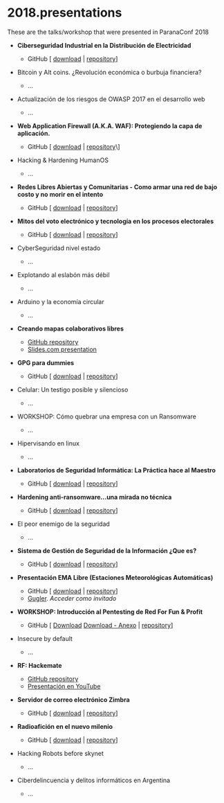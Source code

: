 # 2018.presentations

These are the talks/workshop that were presented in ParanaConf 2018  

  * **Ciberseguridad Industrial en la Distribución de Electricidad**
    * GitHub \[ [download](https://github.com/ParanaConf/2018.presentations/raw/master/Ciberseguridad%20Industrial%20en%20la%20Distribuci%C3%B3n%20de%20Electricidad/IUA-FI-ESI-TFI-Heffel-Walter-ParanaConf1.pdf) | [repository](https://github.com/ParanaConf/2018.presentations/tree/master/Ciberseguridad%20Industrial%20en%20la%20Distribuci%C3%B3n%20de%20Electricidad)\]
    
  * Bitcoin y Alt coins. ¿Revolución económica o burbuja financiera?
    * ...
  * Actualización de los riesgos de OWASP 2017 en el desarrollo web
    * ...
  * **Web Application Firewall (A.K.A. WAF): Protegiendo la capa de aplicación.**
    * GitHub \[ [download](https://github.com/ParanaConf/2018.presentations/raw/master/Web%20Application%20Firewall%20(A.K.A.%20WAF):%20Protegiendo%20la%20capa%20de%20aplicaci%C3%B3n./ParanaConf_2018-Web%20Application%20Firewall%20(A.K.A%20WAF).pptx) | [repository](https://github.com/ParanaConf/2018.presentations/tree/master/Web%20Application%20Firewall%20(A.K.A.%20WAF):%20Protegiendo%20la%20capa%20de%20aplicaci%C3%B3n.)\]  
  * Hacking & Hardening HumanOS
    * ...
  * **Redes Libres Abiertas y Comunitarias - Como armar una red de bajo costo y no morir en el intento**
    * GitHub \[ [download](https://github.com/ParanaConf/2018.presentations/raw/master/Redes%20Libres%20Abiertas%20y%20Comunitarias/RedesLibresParana.pdf) | [repository](https://github.com/ParanaConf/2018.presentations/tree/master/Redes%20Libres%20Abiertas%20y%20Comunitarias)\]  
  * **Mitos del voto electrónico y tecnología en los procesos electorales**
    * GitHub \[ [download](https://github.com/ParanaConf/2018.presentations/raw/master/Mitos%20del%20voto%20electr%C3%B3nico%20y%20tecnolog%C3%ADa%20en%20los%20procesos%20electorales/paranaconf2018.odp) | [repository](https://github.com/ParanaConf/2018.presentations/tree/master/Mitos%20del%20voto%20electr%C3%B3nico%20y%20tecnolog%C3%ADa%20en%20los%20procesos%20electorales)\]  
  * CyberSeguridad nivel estado
    * ...  
  * Explotando al eslabón más débil
    * ...  
  * Arduino y la economía circular
    * ...  
  * **Creando mapas colaborativos libres**
    * [GitHub repository](https://github.com/ParanaConf/2018.presentations/tree/master/Creando%20mapas%20colaborativos%20libres)
    * [Slides.com presentation](http://slides.com/juanblas09/deck)
  * **GPG para dummies**
    * GitHub \[ [download](https://github.com/ParanaConf/2018.presentations/raw/master/GPG%20para%20dummies/GPG-para-dummies_Parana.pdf) | [repository](https://github.com/ParanaConf/2018.presentations/tree/master/GPG%20para%20dummies)\]
  * Celular: Un testigo posible y silencioso
    * ...
  * WORKSHOP: Cómo quebrar una empresa con un Ransomware
    * ...
  * Hipervisando en linux
    * ...
  * **Laboratorios de Seguridad Informática: La Práctica hace al Maestro**
    * GitHub \[ [download](https://github.com/ParanaConf/2018.presentations/raw/master/Laboratorios%20de%20Seguridad%20Inform%C3%A1tica:%20La%20Pr%C3%A1ctica%20hace%20al%20Maestro/ParanaConf_2018-Laboratorios%20de%20Seguridad%20Inform%C3%A1tica%20La%20Pr%C3%A1ctica%20hace%20al%20Maestro.pptx) | [repository](https://github.com/ParanaConf/2018.presentations/tree/master/Laboratorios%20de%20Seguridad%20Inform%C3%A1tica:%20La%20Pr%C3%A1ctica%20hace%20al%20Maestro)\]
  * **Hardening anti-ransomware...una mirada no técnica**
    * GitHub \[ [download](https://github.com/ParanaConf/2018.presentations/raw/master/Hardening%20anti-ransomware...una%20mirada%20no%20t%C3%A9cnica/ParanaConf%202018%20-%20Ing.%20Social%20%26%20RW.pdf) | [repository](https://github.com/ParanaConf/2018.presentations/tree/master/Hardening%20anti-ransomware...una%20mirada%20no%20t%C3%A9cnica)\]
  * El peor enemigo de la seguridad
    * ...
  * **Sistema de Gestión de Seguridad de la Información ¿Que es?**
    * GitHub \[ [download](https://github.com/ParanaConf/2018.presentations/raw/master/Sistema%20de%20gesti%C3%B3n%20de%20seguidad%20de%20la%20informaci%C3%B3n/SGSI-ISO27001.pdf) | [repository](https://github.com/ParanaConf/2018.presentations/tree/master/Sistema%20de%20gesti%C3%B3n%20de%20seguidad%20de%20la%20informaci%C3%B3n)\]
  * **Presentación EMA Libre (Estaciones Meteorológicas Automáticas)**
    * GitHub \[ [download](https://github.com/ParanaConf/2018.presentations/raw/master/Presentaci%C3%B3n%20EMA%20Libre/Ema_Presentacion.pdf) | [repository](https://github.com/ParanaConf/2018.presentations/tree/master/Presentaci%C3%B3n%20EMA%20Libre)\]
    * [Gugler](https://campusvirtual.gugler.com.ar/course/view.php?id=41). *Acceder como invitado*
  * **WORKSHOP: Introducción al Pentesting de Red For Fun & Profit**
    * GitHub \[ [Download](https://github.com/ParanaConf/2018.presentations/raw/master/WORKSHOP:%20Introducci%C3%B3n%20al%20Pentesting%20de%20Red%20For%20Fun%20%26%20Profit/ParanaConf_2018-WORKSHOP%20Introducci%C3%B3n%20al%20Pentesting%20de%20Red.pptx) [Download - Anexo](https://github.com/ParanaConf/2018.presentations/raw/master/WORKSHOP:%20Introducci%C3%B3n%20al%20Pentesting%20de%20Red%20For%20Fun%20%26%20Profit/Pentesting%20ParanaConf%202018.docx) | [repository](https://github.com/ParanaConf/2018.presentations/tree/master/WORKSHOP:%20Introducci%C3%B3n%20al%20Pentesting%20de%20Red%20For%20Fun%20%26%20Profit)\]
  * Insecure by default
    * ...
  * **RF: Hackemate**
    * [GitHub repository](https://github.com/ParanaConf/2018.presentations/tree/master/RF:%20Hackemate)
    * [Presentación en YouTube](https://www.youtube.com/watch?v=LyanMtyhHAk)
  * **Servidor de correo electrónico Zimbra**
    * GitHub \[ [download](https://github.com/ParanaConf/2018.presentations/raw/master/Servidor%20de%20correo%20electr%C3%B3nico%20Zimbra/Paranaconf%202018.odp) | [repository](https://github.com/ParanaConf/2018.presentations/tree/master/Servidor%20de%20correo%20electr%C3%B3nico%20Zimbra)\]
  * **Radioafición en el nuevo milenio**
    * GitHub \[ [download](https://github.com/ParanaConf/2018.presentations/raw/master/Radioaficion%20en%20el%20nuevo%20milenio/Weak%20Signal%20Communications.pptx) | [repository](https://github.com/ParanaConf/2018.presentations/tree/master/Radioaficion%20en%20el%20nuevo%20milenio)\]
  * Hacking Robots before skynet
    * ...
  * Ciberdelincuencia y delitos informáticos en Argentina
    * ...

